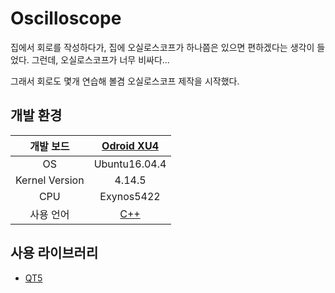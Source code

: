 # Oscilloscope

집에서 회로를 작성하다가, 집에 오실로스코프가 하나쯤은 있으면 편하겠다는 생각이 들었다. 그런데, 오실로스코프가 너무 비싸다...

그래서 회로도 몇개 연습해 볼겸 오실로스코프 제작을 시작했다.

## 개발 환경

|개발 보드|[Odroid XU4](http://www.hardkernel.com/main/products/prdt_info.php?g_code=G143452239825)|
|:-:|:-:|
|OS|Ubuntu16.04.4|
|Kernel Version|4.14.5|
|CPU|Exynos5422|
|사용 언어|[C++](https://isocpp.org/)|

## 사용 라이브러리

- [QT5](https://www.qt.io/)